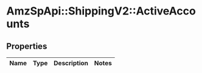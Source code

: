 # AmzSpApi::ShippingV2::ActiveAccounts

## Properties
Name | Type | Description | Notes
------------ | ------------- | ------------- | -------------

